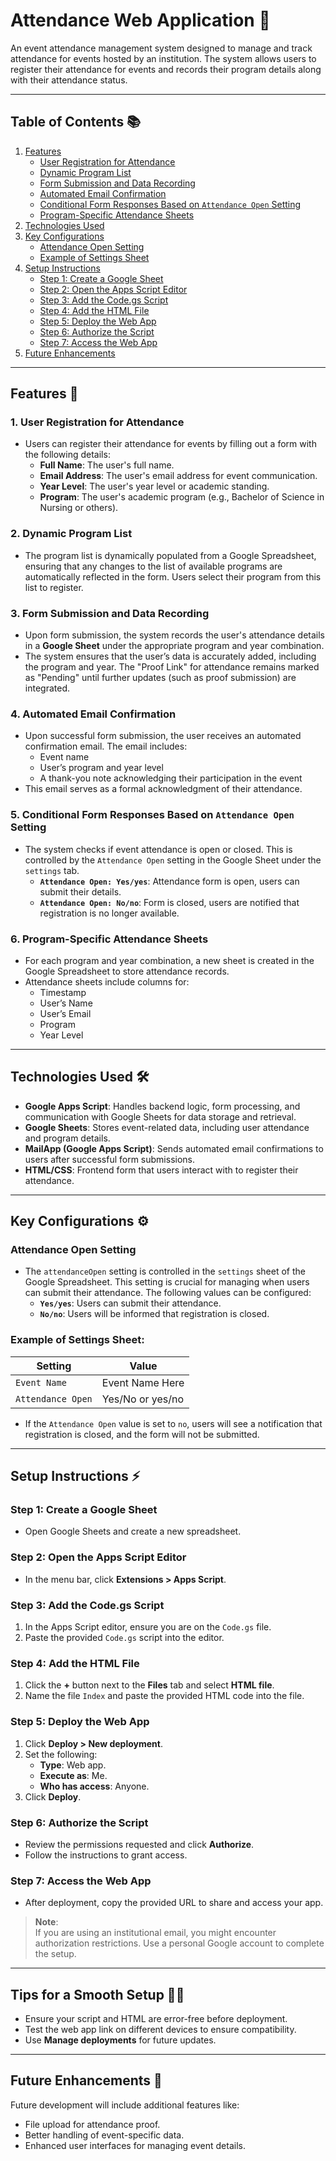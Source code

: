 # Attendance Web Application 📅

An event attendance management system designed to manage and track attendance for events hosted by an institution. The system allows users to register their attendance for events and records their program details along with their attendance status.

---

## Table of Contents 📚

1. [Features](#features)
    - [User Registration for Attendance](#user-registration-for-attendance)
    - [Dynamic Program List](#dynamic-program-list)
    - [Form Submission and Data Recording](#form-submission-and-data-recording)
    - [Automated Email Confirmation](#automated-email-confirmation)
    - [Conditional Form Responses Based on `Attendance Open` Setting](#conditional-form-responses-based-on-attendance-open-setting)
    - [Program-Specific Attendance Sheets](#program-specific-attendance-sheets)
2. [Technologies Used](#technologies-used)
3. [Key Configurations](#key-configurations)
    - [Attendance Open Setting](#attendance-open-setting)
    - [Example of Settings Sheet](#example-of-settings-sheet)
4. [Setup Instructions](#setup-instructions)
    - [Step 1: Create a Google Sheet](#step-1-create-a-google-sheet)
    - [Step 2: Open the Apps Script Editor](#step-2-open-the-apps-script-editor)
    - [Step 3: Add the Code.gs Script](#step-3-add-the-codegs-script)
    - [Step 4: Add the HTML File](#step-4-add-the-html-file)
    - [Step 5: Deploy the Web App](#step-5-deploy-the-web-app)
    - [Step 6: Authorize the Script](#step-6-authorize-the-script)
    - [Step 7: Access the Web App](#step-7-access-the-web-app)
5. [Future Enhancements](#future-enhancements)

---

## Features 🌟

### 1. **User Registration for Attendance**
   - Users can register their attendance for events by filling out a form with the following details:
     - **Full Name**: The user's full name.
     - **Email Address**: The user's email address for event communication.
     - **Year Level**: The user's year level or academic standing.
     - **Program**: The user's academic program (e.g., Bachelor of Science in Nursing or others).

### 2. **Dynamic Program List**
   - The program list is dynamically populated from a Google Spreadsheet, ensuring that any changes to the list of available programs are automatically reflected in the form. Users select their program from this list to register.

### 3. **Form Submission and Data Recording**
   - Upon form submission, the system records the user's attendance details in a **Google Sheet** under the appropriate program and year combination.
   - The system ensures that the user’s data is accurately added, including the program and year. The "Proof Link" for attendance remains marked as "Pending" until further updates (such as proof submission) are integrated.

### 4. **Automated Email Confirmation**
   - Upon successful form submission, the user receives an automated confirmation email. The email includes:
     - Event name
     - User’s program and year level
     - A thank-you note acknowledging their participation in the event
   - This email serves as a formal acknowledgment of their attendance.

### 5. **Conditional Form Responses Based on `Attendance Open` Setting**
   - The system checks if event attendance is open or closed. This is controlled by the `Attendance Open` setting in the Google Sheet under the `settings` tab.
     - **`Attendance Open: Yes/yes`**: Attendance form is open, users can submit their details.
     - **`Attendance Open: No/no`**: Form is closed, users are notified that registration is no longer available.

### 6. **Program-Specific Attendance Sheets**
   - For each program and year combination, a new sheet is created in the Google Spreadsheet to store attendance records.
   - Attendance sheets include columns for:
     - Timestamp
     - User’s Name
     - User’s Email
     - Program
     - Year Level

---

## Technologies Used 🛠️
- **Google Apps Script**: Handles backend logic, form processing, and communication with Google Sheets for data storage and retrieval.
- **Google Sheets**: Stores event-related data, including user attendance and program details.
- **MailApp (Google Apps Script)**: Sends automated email confirmations to users after successful form submissions.
- **HTML/CSS**: Frontend form that users interact with to register their attendance.

---

## Key Configurations ⚙️

### Attendance Open Setting
- The `attendanceOpen` setting is controlled in the `settings` sheet of the Google Spreadsheet. This setting is crucial for managing when users can submit their attendance. The following values can be configured:
  - **`Yes/yes`**: Users can submit their attendance.
  - **`No/no`**: Users will be informed that registration is closed.

### Example of Settings Sheet:

| Setting          | Value   |
|------------------|---------|
| `Event Name`     | Event Name Here |
| `Attendance Open` | Yes/No or yes/no |

- If the `Attendance Open` value is set to `no`, users will see a notification that registration is closed, and the form will not be submitted.

---

## Setup Instructions ⚡

### Step 1: Create a Google Sheet
- Open Google Sheets and create a new spreadsheet.

### Step 2: Open the Apps Script Editor
- In the menu bar, click **Extensions > Apps Script**.

### Step 3: Add the Code.gs Script
1. In the Apps Script editor, ensure you are on the `Code.gs` file.
2. Paste the provided `Code.gs` script into the editor.

### Step 4: Add the HTML File
1. Click the **+** button next to the **Files** tab and select **HTML file**.
2. Name the file `Index` and paste the provided HTML code into the file.

### Step 5: Deploy the Web App
1. Click **Deploy > New deployment**.
2. Set the following:
   - **Type**: Web app.
   - **Execute as**: Me.
   - **Who has access**: Anyone.
3. Click **Deploy**.

### Step 6: Authorize the Script
- Review the permissions requested and click **Authorize**.
- Follow the instructions to grant access.

### Step 7: Access the Web App
- After deployment, copy the provided URL to share and access your app.

> **Note**:  
> If you are using an institutional email, you might encounter authorization restrictions. Use a personal Google account to complete the setup.

---

## Tips for a Smooth Setup 🧑‍💻
- Ensure your script and HTML are error-free before deployment.
- Test the web app link on different devices to ensure compatibility.
- Use **Manage deployments** for future updates.

---

## Future Enhancements 🚀
Future development will include additional features like:
- File upload for attendance proof.
- Better handling of event-specific data.
- Enhanced user interfaces for managing event details.
